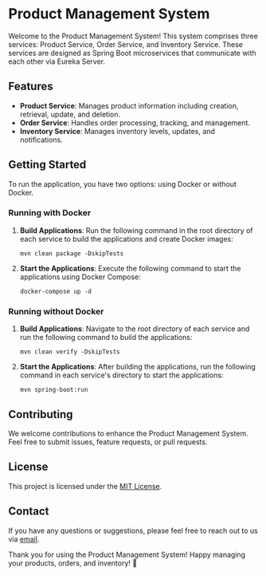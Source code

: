 # Product Management System

Welcome to the Product Management System! This system comprises three services: Product Service, Order Service, and Inventory Service. These services are designed as Spring Boot microservices that communicate with each other via Eureka Server.

## Features

- **Product Service**: Manages product information including creation, retrieval, update, and deletion.
- **Order Service**: Handles order processing, tracking, and management.
- **Inventory Service**: Manages inventory levels, updates, and notifications.

## Getting Started

To run the application, you have two options: using Docker or without Docker.

### Running with Docker

1. **Build Applications**: Run the following command in the root directory of each service to build the applications and create Docker images:
    ```
    mvn clean package -DskipTests
    ```

2. **Start the Applications**: Execute the following command to start the applications using Docker Compose:
    ```
    docker-compose up -d
    ```

### Running without Docker

1. **Build Applications**: Navigate to the root directory of each service and run the following command to build the applications:
    ```
    mvn clean verify -DskipTests
    ```

2. **Start the Applications**: After building the applications, run the following command in each service's directory to start the applications:
    ```
    mvn spring-boot:run
    ```

## Contributing

We welcome contributions to enhance the Product Management System. Feel free to submit issues, feature requests, or pull requests.

## License

This project is licensed under the [MIT License](LICENSE).

## Contact

If you have any questions or suggestions, please feel free to reach out to us via [email](mailto:example@example.com).

Thank you for using the Product Management System! Happy managing your products, orders, and inventory! 🚀
